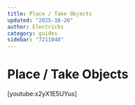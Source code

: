 ```yaml
---
title: Place / Take Objects
updated: "2025-10-26"
author: Electricks
category: guides
sidebar: "7211048"
---
```


# Place / Take Objects

[youtube:x2yX1E5UYus]